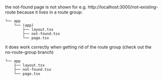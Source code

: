 the not-found page is not shown for e.g. http://localhost:3000/not-existing-route because it lives in a route group:

```
└── app
    └── (app)
        ├── layout.tsx
        ├──	not-found.tsx
        └── page.tsx
```

it does work correctly when getting rid of the route group (check out the no-route-group branch)

```
└── app
    ├── layout.tsx
    ├──	not-found.tsx
    └── page.tsx
```
